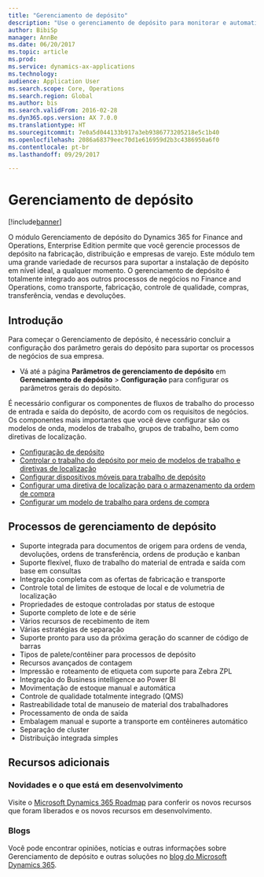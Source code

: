 ```yaml
---
title: "Gerenciamento de depósito"
description: "Use o gerenciamento de depósito para monitorar e automatizar os processos de depósito."
author: BibiSp
manager: AnnBe
ms.date: 06/20/2017
ms.topic: article
ms.prod: 
ms.service: dynamics-ax-applications
ms.technology: 
audience: Application User
ms.search.scope: Core, Operations
ms.search.region: Global
ms.author: bis
ms.search.validFrom: 2016-02-28
ms.dyn365.ops.version: AX 7.0.0
ms.translationtype: HT
ms.sourcegitcommit: 7e0a5d044133b917a3eb9386773205218e5c1b40
ms.openlocfilehash: 2086a68379eec70d1e616959d2b3c4386950a6f0
ms.contentlocale: pt-br
ms.lasthandoff: 09/29/2017

---
```

# <a name="warehouse-management"></a>Gerenciamento de depósito

[!include[banner](../includes/banner.md)]

O módulo Gerenciamento de depósito do Dynamics 365 for Finance and Operations, Enterprise Edition permite que você gerencie processos de depósito na fabricação, distribuição e empresas de varejo. Este módulo tem uma grande variedade de recursos para suportar a instalação de depósito em nível ideal, a qualquer momento. O gerenciamento de depósito é totalmente integrado aos outros processos de negócios no Finance and Operations, como transporte, fabricação, controle de qualidade, compras, transferência, vendas e devoluções.

## <a name="get-started"></a>Introdução
Para começar o Gerenciamento de depósito, é necessário concluir a configuração dos parâmetro gerais do depósito para suportar os processos de negócios de sua empresa.

- Vá até a página **Parâmetros de gerenciamento de depósito** em **Gerenciamento de depósito** > **Configuração** para configurar os parâmetros gerais do depósito.

É necessário configurar os componentes de fluxos de trabalho do processo de entrada e saída do depósito, de acordo com os requisitos de negócios. Os componentes mais importantes que você deve configurar são os modelos de onda, modelos de trabalho, grupos de trabalho, bem como diretivas de localização.

- [Configuração de depósito](warehouse-configuration.md)
- [Controlar o trabalho do depósito por meio de modelos de trabalho e diretivas de localização](control-warehouse-location-directives.md)
- [Configurar dispositivos móveis para trabalho de depósito](configure-mobile-devices-warehouse.md)
- [Configurar uma diretiva de localização para o armazenamento da ordem de compra](../transportation/tasks/set-up-location-directive-purchase-order-put-away.md)
- [Configurar um modelo de trabalho para ordens de compra](./tasks/set-up-work-template-purchase-orders.md)

## <a name="warehouse-management-processes"></a>Processos de gerenciamento de depósito
- Suporte integrada para documentos de origem para ordens de venda, devoluções, ordens de transferência, ordens de produção e kanban  
- Suporte flexível, fluxo de trabalho do material de entrada e saída com base em consultas
- Integração completa com as ofertas de fabricação e transporte
- Controle total de limites de estoque de local e de volumetria de localização
- Propriedades de estoque controladas por status de estoque
- Suporte completo de lote e de série
- Vários recursos de recebimento de item
- Várias estratégias de separação
- Suporte pronto para uso da próxima geração do scanner de código de barras
- Tipos de palete/contêiner para processos de depósito
- Recursos avançados de contagem
- Impressão e roteamento de etiqueta com suporte para Zebra ZPL
- Integração do Business intelligence ao Power BI
- Movimentação de estoque manual e automática
- Controle de qualidade totalmente integrado (QMS)
- Rastreabilidade total de manuseio de material dos trabalhadores
- Processamento de onda de saída
- Embalagem manual e suporte a transporte em contêineres automático
- Separação de cluster
- Distribuição integrada simples

## <a name="additional-resources"></a>Recursos adicionais
### <a name="whats-new-and-in-development"></a>Novidades e o que está em desenvolvimento
Visite o [Microsoft Dynamics 365 Roadmap](https://roadmap.dynamics.com/) para conferir os novos recursos que foram liberados e os novos recursos em desenvolvimento.

### <a name="blogs"></a>Blogs
Você pode encontrar opiniões, notícias e outras informações sobre Gerenciamento de depósito e outras soluções no [blog do Microsoft Dynamics 365](https://community.dynamics.com/b/msftdynamicsblog).


 


